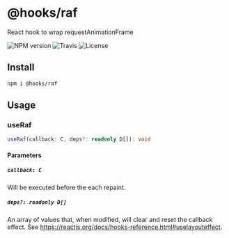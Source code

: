 # @hooks/raf

React hook to wrap requestAnimationFrame

![NPM version](https://img.shields.io/npm/v/@hooks/raf?style=flat-square)
![Travis](https://img.shields.io/travis/com/simmo/hooks?style=flat-square)
![License](https://img.shields.io/npm/l/@hooks/raf?style=flat-square)

## Install

```bash
npm i @hooks/raf
```

## Usage

### useRaf

```ts
useRaf(callback: C, deps?: readonly D[]): void
```

#### Parameters

##### `callback: C`

Will be executed before the each repaint.

##### `deps?: readonly D[]`

An array of values that, when modified, will clear and reset the callback effect. See https://reactjs.org/docs/hooks-reference.html#uselayouteffect.
